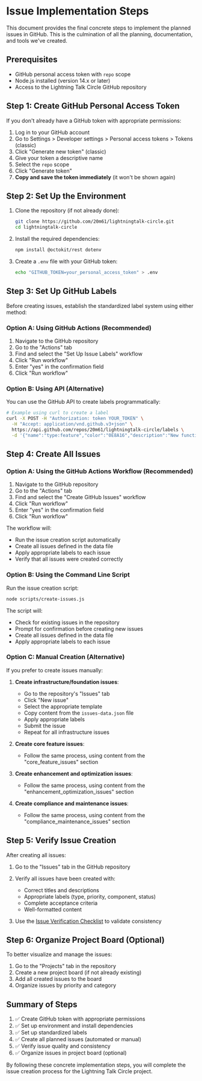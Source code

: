 # Issue Implementation Steps

This document provides the final concrete steps to implement the planned issues in GitHub. This is the culmination of all the planning, documentation, and tools we've created.

## Prerequisites

- GitHub personal access token with `repo` scope
- Node.js installed (version 14.x or later)
- Access to the Lightning Talk Circle GitHub repository

## Step 1: Create GitHub Personal Access Token

If you don't already have a GitHub token with appropriate permissions:

1. Log in to your GitHub account
2. Go to Settings > Developer settings > Personal access tokens > Tokens (classic)
3. Click "Generate new token" (classic)
4. Give your token a descriptive name
5. Select the `repo` scope
6. Click "Generate token"
7. **Copy and save the token immediately** (it won't be shown again)

## Step 2: Set Up the Environment

1. Clone the repository (if not already done):
   ```bash
   git clone https://github.com/20m61/lightningtalk-circle.git
   cd lightningtalk-circle
   ```

2. Install the required dependencies:
   ```bash
   npm install @octokit/rest dotenv
   ```

3. Create a `.env` file with your GitHub token:
   ```bash
   echo "GITHUB_TOKEN=your_personal_access_token" > .env
   ```

## Step 3: Set Up GitHub Labels

Before creating issues, establish the standardized label system using either method:

### Option A: Using GitHub Actions (Recommended)

1. Navigate to the GitHub repository
2. Go to the "Actions" tab
3. Find and select the "Set Up Issue Labels" workflow
4. Click "Run workflow"
5. Enter "yes" in the confirmation field
6. Click "Run workflow"

### Option B: Using API (Alternative)

You can use the GitHub API to create labels programmatically:

```bash
# Example using curl to create a label
curl -X POST -H "Authorization: token YOUR_TOKEN" \
  -H "Accept: application/vnd.github.v3+json" \
  https://api.github.com/repos/20m61/lightningtalk-circle/labels \
  -d '{"name":"type:feature","color":"0E8A16","description":"New functionality being added to the application"}'
```

## Step 4: Create All Issues

### Option A: Using the GitHub Actions Workflow (Recommended)

1. Navigate to the GitHub repository
2. Go to the "Actions" tab
3. Find and select the "Create GitHub Issues" workflow
4. Click "Run workflow"
5. Enter "yes" in the confirmation field
6. Click "Run workflow"

The workflow will:
- Run the issue creation script automatically
- Create all issues defined in the data file
- Apply appropriate labels to each issue
- Verify that all issues were created correctly

### Option B: Using the Command Line Script

Run the issue creation script:

```bash
node scripts/create-issues.js
```

The script will:
- Check for existing issues in the repository
- Prompt for confirmation before creating new issues
- Create all issues defined in the data file
- Apply appropriate labels to each issue

### Option C: Manual Creation (Alternative)

If you prefer to create issues manually:

1. **Create infrastructure/foundation issues**:
   - Go to the repository's "Issues" tab
   - Click "New issue" 
   - Select the appropriate template
   - Copy content from the `issues-data.json` file
   - Apply appropriate labels
   - Submit the issue
   - Repeat for all infrastructure issues

2. **Create core feature issues**:
   - Follow the same process, using content from the "core_feature_issues" section
   
3. **Create enhancement and optimization issues**:
   - Follow the same process, using content from the "enhancement_optimization_issues" section
   
4. **Create compliance and maintenance issues**:
   - Follow the same process, using content from the "compliance_maintenance_issues" section

## Step 5: Verify Issue Creation

After creating all issues:

1. Go to the "Issues" tab in the GitHub repository
2. Verify all issues have been created with:
   - Correct titles and descriptions
   - Appropriate labels (type, priority, component, status)
   - Complete acceptance criteria
   - Well-formatted content

3. Use the [Issue Verification Checklist](/docs/project/issue-verification-checklist.md) to validate consistency

## Step 6: Organize Project Board (Optional)

To better visualize and manage the issues:

1. Go to the "Projects" tab in the repository
2. Create a new project board (if not already existing)
3. Add all created issues to the board
4. Organize issues by priority and category

## Summary of Steps

1. ✅ Create GitHub token with appropriate permissions
2. ✅ Set up environment and install dependencies
3. ✅ Set up standardized labels
4. ✅ Create all planned issues (automated or manual)
5. ✅ Verify issue quality and consistency
6. ✅ Organize issues in project board (optional)

By following these concrete implementation steps, you will complete the issue creation process for the Lightning Talk Circle project.